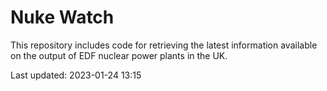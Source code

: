 # Nuke Watch

This repository includes code for retrieving the latest information available on the output of EDF nuclear power plants in the UK.

Last updated: 2023-01-24 13:15